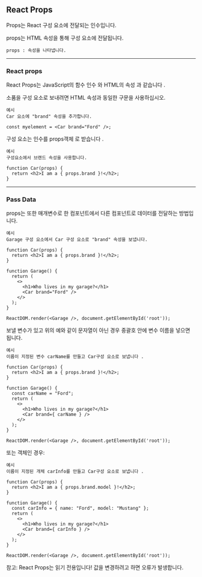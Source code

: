 ## React Props

Props는 React 구성 요소에 전달되는 인수입니다.

props는 HTML 속성을 통해 구성 요소에 전달됩니다.

    props : 속성을 나타냅니다.

---

### React props

React Props는 JavaScript의 함수 인수 와 HTML의 속성 과 같습니다 .

소품을 구성 요소로 보내려면 HTML 속성과 동일한 구문을 사용하십시오.

    예시
    Car 요소에 "brand" 속성을 추가합니다.

    const myelement = <Car brand="Ford" />;

구성 요소는 인수를 props객체 로 받습니다 .

    예시
    구성요소에서 브랜드 속성을 사용합니다.

    function Car(props) {
      return <h2>I am a { props.brand }!</h2>;
    }

---

### Pass Data

props는 또한 매개변수로 한 컴포넌트에서 다른 컴포넌트로 데이터를 전달하는 방법입니다.

    예시
    Garage 구성 요소에서 Car 구성 요소로 "brand" 속성을 보냅니다.

    function Car(props) {
      return <h2>I am a { props.brand }!</h2>;
    }

    function Garage() {
      return (
        <>
          <h1>Who lives in my garage?</h1>
          <Car brand="Ford" />
        </>
      );
    }

    ReactDOM.render(<Garage />, document.getElementById('root'));

보낼 변수가 있고 위의 예와 같이 문자열이 아닌 경우 중괄호 안에 변수 이름을 넣으면 됩니다.

    예시
    이름이 지정된 변수 carName를 만들고 Car구성 요소로 보냅니다 .

    function Car(props) {
      return <h2>I am a { props.brand }!</h2>;
    }

    function Garage() {
      const carName = "Ford";
      return (
        <>
          <h1>Who lives in my garage?</h1>
          <Car brand={ carName } />
        </>
      );
    }

    ReactDOM.render(<Garage />, document.getElementById('root'));

또는 객체인 경우:

    예시
    이름이 지정된 개체 carInfo를 만들고 Car구성 요소로 보냅니다 .

    function Car(props) {
      return <h2>I am a { props.brand.model }!</h2>;
    }

    function Garage() {
      const carInfo = { name: "Ford", model: "Mustang" };
      return (
        <>
          <h1>Who lives in my garage?</h1>
          <Car brand={ carInfo } />
        </>
      );
    }

    ReactDOM.render(<Garage />, document.getElementById('root'));

참고: React Props는 읽기 전용입니다! 값을 변경하려고 하면 오류가 발생합니다.
